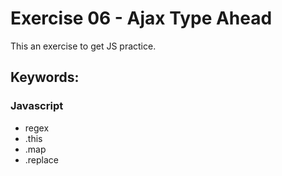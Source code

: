 # Exercise 06 - Ajax Type Ahead

This an exercise to get JS practice.

## Keywords:

### Javascript

- regex
- .this
- .map
- .replace
